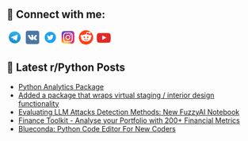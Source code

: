 ## 🔎 Connect with me:
[<img src="https://github.com/bullbesh/bullbesh/blob/main/images/Telegram.png" width="32" height="32" />](https://t.me/bullbesh)
[<img src="https://github.com/bullbesh/bullbesh/blob/main/images/VK.png" width="32" height="32" />](https://vk.com/bullbesh)
[<img src="https://github.com/bullbesh/bullbesh/blob/main/images/Twitter.png" width="32" height="32" />](https://twitter.com/bullbesh1)
[<img src="https://github.com/bullbesh/bullbesh/blob/main/images/Instagram.png" width="32" height="32" />](https://www.instagram.com/bullbesh)
[<img src="https://github.com/bullbesh/bullbesh/blob/main/images/Reddit.png" width="32" height="32" />](https://www.reddit.com/user/bullbesh)
[<img src="https://github.com/bullbesh/bullbesh/blob/main/images/YouTube.png" width="32" height="32" />](https://www.youtube.com/channel/UCtfjRs6uzgq5mfm8S06WTcg)

## 📕 Latest r/Python Posts
<!-- BLOG-POST-LIST:START -->
- [Python Analytics Package](https://www.reddit.com/r/Python/comments/1j3jjkf/python_analytics_package/)
- [Added a package that wraps virtual staging / interior design functionality](https://www.reddit.com/r/Python/comments/1j3fufl/added_a_package_that_wraps_virtual_staging/)
- [Evaluating LLM Attacks Detection Methods: New FuzzyAI Notebook](https://www.reddit.com/r/Python/comments/1j3fp8x/evaluating_llm_attacks_detection_methods_new/)
- [Finance Toolkit - Analyse your Portfolio with 200+ Financial Metrics](https://www.reddit.com/r/Python/comments/1j3c41y/finance_toolkit_analyse_your_portfolio_with_200/)
- [Blueconda: Python Code Editor For New Coders](https://www.reddit.com/r/Python/comments/1j3apof/blueconda_python_code_editor_for_new_coders/)
<!-- BLOG-POST-LIST:END -->

